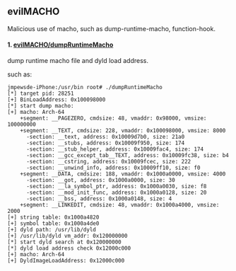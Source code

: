 ## evilMACHO

Malicious use of macho, such as dump-runtime-macho, function-hook.

#### 1. [evilMACHO/dumpRuntimeMacho](https://github.com/jmpews/evilMACHO/tree/master/dumpRuntimeMacho)

dump runtime macho file and dyld load address.

such as:

```
jmpewsde-iPhone:/usr/bin root# ./dumpRuntimeMacho
[*] target pid: 28251
[+] BinLoadAddress: 0x100098000
[*] start dump macho:
[+] macho: Arch-64
    +segment: __PAGEZERO, cmdsize: 48, vmaddr: 0x98000, vmsize: 100000000
    +segment: __TEXT, cmdsize: 228, vmaddr: 0x100098000, vmsize: 8000
      -section: __text, address: 0x10009d7b0, size: 21a0
      -section: __stubs, address: 0x10009f950, size: 174
      -section: __stub_helper, address: 0x10009fac4, size: 174
      -section: __gcc_except_tab__TEXT, address: 0x10009fc38, size: b4
      -section: __cstring, address: 0x10009fcec, size: 222
      -section: __unwind_info, address: 0x10009ff10, size: f0
    +segment: __DATA, cmdsize: 188, vmaddr: 0x1000a0000, vmsize: 4000
      -section: __got, address: 0x1000a0000, size: 30
      -section: __la_symbol_ptr, address: 0x1000a0030, size: f8
      -section: __mod_init_func, address: 0x1000a0128, size: 20
      -section: __bss, address: 0x1000a0148, size: 4
    +segment: __LINKEDIT, cmdsize: 48, vmaddr: 0x1000a4000, vmsize: 2000
[+] string table: 0x1000a4820
[+] symbol table: 0x1000a4de0
[+] dyld path: /usr/lib/dyld
[+] /usr/lib/dyld vm_addr: 0x120000000
[*] start dyld search at 0x120000000
[*] dyld load address check 0x12000c000
[+] macho: Arch-64
[+] DyldImageLoadAddress: 0x12000c000
```


